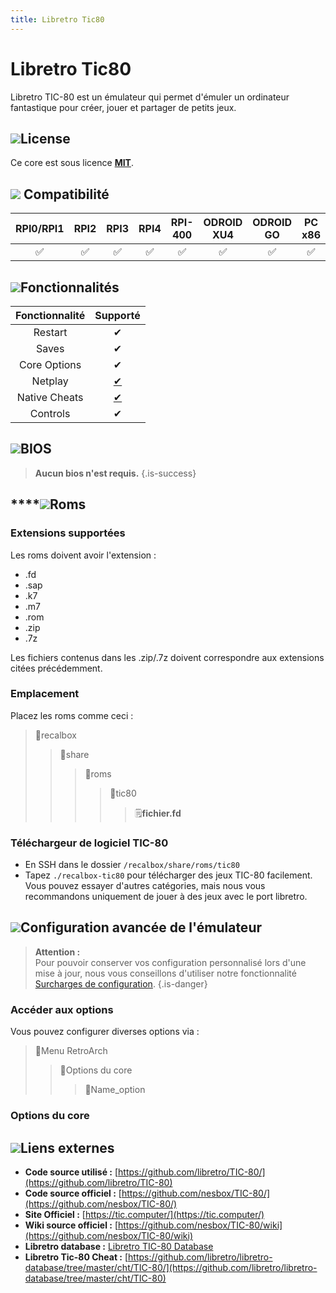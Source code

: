 ```yaml
---
title: Libretro Tic80
---
```


# Libretro Tic80

Libretro TIC-80 est un émulateur qui permet d'émuler un ordinateur fantastique pour créer, jouer et partager de petits jeux.

## ![](./gerald-g-parchment-background-or-border-5.svg)License

Ce core est sous licence [**MIT**](https://github.com/libretro/TIC-80/blob/master/LICENSE).

## ![](./compatibility.png) Compatibilité

| RPI0/RPI1 | RPI2 | RPI3 | RPI4 | RPI-400 | ODROID XU4 | ODROID GO | PC x86 | PC X86\_64 |
| :---: | :---: | :---: | :---: | :---: | :---: | :---: | :---: | :---: |
| ✅ | ✅ | ✅ | ✅ | ✅ | ✅ | ✅ | ✅ | ✅ |

## ![](./cogwheel-145804_640.png)Fonctionnalités

| Fonctionnalité | Supporté |
| :---: | :---: |
| Restart | ✔ |
| Saves | ✔ |
| Core Options | ✔ |
| Netplay | [✔](https://tic.computer/play?cart=893) |
| Native Cheats | [✔](https://github.com/libretro/libretro-database/tree/master/cht/TIC-80) |
| Controls | ✔ |

## ![](./tqfp32.svg)BIOS


>**Aucun bios n'est requis.**
{.is-success}

## \*\*\*\*![](./rom-30098_640.png)**Roms**

### **Extensions supportées**

Les roms doivent avoir l'extension :

* .fd
* .sap
* .k7
* .m7
* .rom
* .zip
* .7z

Les fichiers contenus dans les .zip/.7z doivent correspondre aux extensions citées précédemment.

### **Emplacement**

Placez les roms comme ceci : 

> 📁recalbox
>
> > 📁share
> >
> > > 📁roms
> > >
> > > > 📁tic80
> > > >
> > > > > 🗒**fichier.fd**

### **Téléchargeur de logiciel TIC-80**

* En SSH dans le dossier `/recalbox/share/roms/tic80`
* Tapez `./recalbox-tic80` pour télécharger des jeux TIC-80 facilement. Vous pouvez essayer d'autres catégories, mais nous vous recommandons uniquement de jouer à des jeux avec le port libretro.

## ![](./hammer-28636_640.png)Configuration avancée de l'émulateur


>**Attention :**  
>Pour pouvoir conserver vos configuration personnalisé lors d'une mise à jour, nous vous conseillons d'utiliser notre fonctionnalité [Surcharges de configuration](/fr/usage-avance/surcharge-de-configuration).
{.is-danger}

### Accéder aux options

Vous pouvez configurer diverses options via :

> 📁Menu RetroArch
>
> > 📁Options du core
> >
> > > 🧩Name\_option

### Options du core

## ![](./kisspng-web-development-world-wide-web-computer-icons-webs-world-wide-web-icon-png-5ab05c24477216.4540070115215073642927.png)**Liens externes**

* **Code source utilisé :** [https://github.com/libretro/TIC-80/](https://github.com/libretro/TIC-80)
* **Code source officiel :** [https://github.com/nesbox/TIC-80/](https://github.com/nesbox/TIC-80/)
* **Site Officiel :** [https://tic.computer/](https://tic.computer/)
* **Wiki source officiel :** [https://github.com/nesbox/TIC-80/wiki](https://github.com/nesbox/TIC-80/wiki)
* **Libretro database :** [Libretro TIC-80 Database](https://github.com/libretro/libretro-database/blob/master/rdb/TIC-80.rdb)
* **Libretro Tic-80 Cheat :** [https://github.com/libretro/libretro-database/tree/master/cht/TIC-80/](https://github.com/libretro/libretro-database/tree/master/cht/TIC-80)

